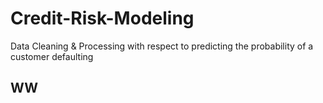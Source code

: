 # Credit-Risk-Modeling
Data Cleaning &amp; Processing with respect to predicting the probability of a customer defaulting 

## WW
